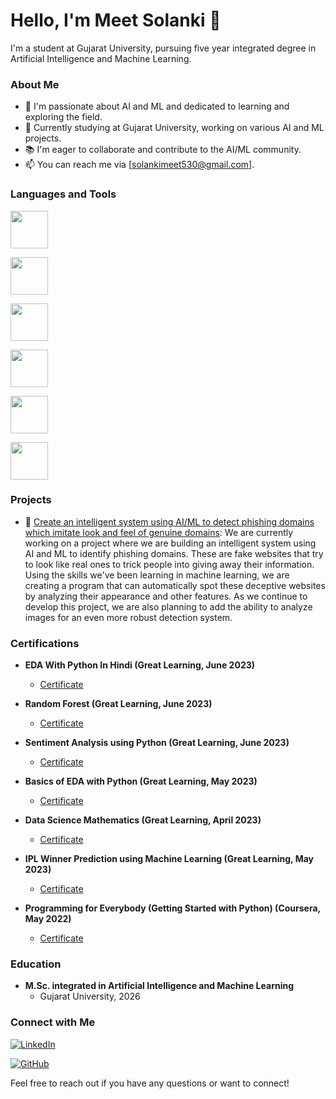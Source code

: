 # Hello, I'm Meet Solanki 👋

I'm a student at Gujarat University, pursuing five year integrated degree in Artificial Intelligence and Machine Learning.

### About Me

- 🌱 I'm passionate about AI and ML and dedicated to learning and exploring the field.
- 💼 Currently studying at Gujarat University, working on various AI and ML projects.
- 📚 I'm eager to collaborate and contribute to the AI/ML community.
- 📫 You can reach me via [solankimeet530@gmail.com].

### Languages and Tools

[<img src="https://s3.dualstack.us-east-2.amazonaws.com/pythondotorg-assets/media/community/logos/python-logo-only.png" width="60">](https://www.python.org/)

[<img src="https://www.gstatic.com/devrel-devsite/prod/v89c3b644dadab0c1b29fcdfaa83db3f3db74c1887a83ba5a78318ee59aec3871/tensorflow/images/lockup.svg" width="60">](https://www.tensorflow.org/)

[<img src="https://pytorch.org/assets/images/pytorch-logo.png" width="60">](https://pytorch.org/)

[<img src="https://upload.wikimedia.org/wikipedia/commons/thumb/0/05/Scikit_learn_logo_small.svg/390px-Scikit_learn_logo_small.svg.png" width="60">](https://scikit-learn.org/)

[<img src="https://jupyter.org/assets/homepage/main-logo.svg" width="60">](https://jupyter.org/)

[<img src="https://upload.wikimedia.org/wikipedia/commons/8/87/Sql_data_base_with_logo.png" width="60">](https://www.mysql.com/)


### Projects

- 🚀 [Create an intelligent system using AI/ML to detect phishing domains which imitate look and feel of genuine domains](https://github.com/MeetSolanki530/Phishing-Threat-Defenders): We are currently working on a project where we are building an intelligent system using AI and ML to identify phishing domains. These are fake websites that try to look like real ones to trick people into giving away their information. Using the skills we've been learning in machine learning, we are creating a program that can automatically spot these deceptive websites by analyzing their appearance and other features. As we continue to develop this project, we are also planning to add the ability to analyze images for an even more robust detection system.


### Certifications

- **EDA With Python In Hindi (Great Learning, June 2023)**
  - [Certificate](https://verify.mygreatlearning.com/verify/ZUXSVHOH)


- **Random Forest (Great Learning, June 2023)**
  - [Certificate](https://verify.mygreatlearning.com/verify/IKSWQYOO)


- **Sentiment Analysis using Python (Great Learning, June 2023)**
  - [Certificate](https://verify.mygreatlearning.com/verify/MJDTQRUG)


- **Basics of EDA with Python (Great Learning, May 2023)**
  - [Certificate](https://verify.mygreatlearning.com/verify/DABJVQWK)
 

- **Data Science Mathematics (Great Learning, April 2023)**
  - [Certificate](https://verify.mygreatlearning.com/verify/PADXOQTE)


- **IPL Winner Prediction using Machine Learning (Great Learning, May 2023)**
  - [Certificate](https://verify.mygreatlearning.com/verify/LFSNJUOS)
 

- **Programming for Everybody (Getting Started with Python) (Coursera, May 2022)**
  - [Certificate](https://www.coursera.org/account/accomplishments/verify/7VK9E6NZH3TX)
  



### Education

- **M.Sc. integrated in Artificial Intelligence and Machine Learning**
  - Gujarat University, 2026


### Connect with Me

[![LinkedIn](https://img.shields.io/badge/LinkedIn-Connect%20with%20Me-blue)](https://www.linkedin.com/in/meet-solanki-b96a78230/)

[![GitHub](https://img.shields.io/badge/GitHub-Check%20Out%20My%20Projects-brightgreen)](https://github.com/MeetSolanki530/)

Feel free to reach out if you have any questions or want to connect!

